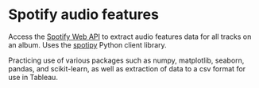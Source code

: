 # Spotify audio features
Access the [Spotify Web API](https://developer.spotify.com/documentation/web-api/) to extract audio features data for all tracks on an album.
Uses the [spotipy](https://github.com/plamere/spotipy) Python client library.

Practicing use of various packages such as numpy, matplotlib, seaborn, pandas, and scikit-learn, as well as extraction of data to a csv format for use in Tableau.
